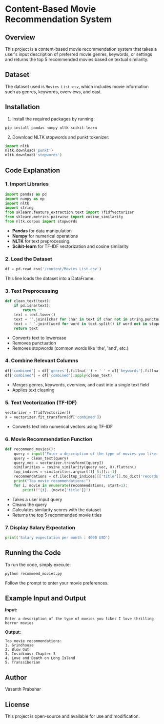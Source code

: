 # Content-Based Movie Recommendation System

## Overview
This project is a content-based movie recommendation system that takes a user's input description of preferred movie genres, keywords, or settings and returns the top 5 recommended movies based on textual similarity.

## Dataset
The dataset used is `Movies List.csv`, which includes movie information such as genres, keywords, overviews, and cast.

## Installation
1. Install the required packages by running:
```bash
pip install pandas numpy nltk scikit-learn
```
2. Download NLTK stopwords and punkt tokenizer:
```python
import nltk
nltk.download('punkt')
nltk.download('stopwords')
```

## Code Explanation

### 1. Import Libraries
```python
import pandas as pd
import numpy as np
import nltk
import string
from sklearn.feature_extraction.text import TfidfVectorizer
from sklearn.metrics.pairwise import cosine_similarity
from nltk.corpus import stopwords
```
- **Pandas** for data manipulation
- **Numpy** for numerical operations
- **NLTK** for text preprocessing
- **Scikit-learn** for TF-IDF vectorization and cosine similarity

### 2. Load the Dataset
```python
df = pd.read_csv('/content/Movies List.csv')
```
This line loads the dataset into a DataFrame.

### 3. Text Preprocessing
```python
def clean_text(text):
    if pd.isna(text):
        return ''
    text = text.lower()
    text = ''.join([char for char in text if char not in string.punctuation])
    text = ' '.join([word for word in text.split() if word not in stopwords.words('english')])
    return text
```
- Converts text to lowercase
- Removes punctuation
- Removes stopwords (common words like 'the', 'and', etc.)

### 4. Combine Relevant Columns
```python
df['combined'] = df['genres'].fillna('') + ' ' + df['keywords'].fillna('') + ' ' + df['overview'].fillna('') + ' ' + df['cast'].fillna('')
df['combined'] = df['combined'].apply(clean_text)
```
- Merges genres, keywords, overview, and cast into a single text field
- Applies text cleaning

### 5. Text Vectorization (TF-IDF)
```python
vectorizer = TfidfVectorizer()
X = vectorizer.fit_transform(df['combined'])
```
- Converts text into numerical vectors using TF-IDF

### 6. Movie Recommendation Function
```python
def recommend_movies():
    query = input("Enter a description of the type of movies you like: ")
    query = clean_text(query)
    query_vec = vectorizer.transform([query])
    similarities = cosine_similarity(query_vec, X).flatten()
    top_indices = similarities.argsort()[-5:][::-1]
    recommendations = df.iloc[top_indices][['title']].to_dict('records')
    print("Top movie recommendations:")
    for i, movie in enumerate(recommendations, start=1):
        print(f"{i}. {movie['title']}")
```
- Takes a user input query
- Cleans the query
- Calculates similarity scores with the dataset
- Returns the top 5 recommended movie titles

### 7. Display Salary Expectation
```python
print('Salary expectation per month : 4000 USD')
```

## Running the Code
To run the code, simply execute:
```bash
python recommend_movies.py
```
Follow the prompt to enter your movie preferences.

## Example Input and Output
**Input:**
```
Enter a description of the type of movies you like: I love thrilling horror movies
```
**Output:**
```
Top movie recommendations:
1. Grindhouse
2. Blow Out
3. Insidious: Chapter 3
4. Love and Death on Long Island
5. Transsiberian
```

## Author
Vasanth Prabahar

## License
This project is open-source and available for use and modification.

